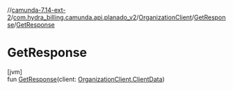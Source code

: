 //[camunda-7.14-ext-2](../../../../index.md)/[com.hydra_billing.camunda.api.planado_v2](../../index.md)/[OrganizationClient](../index.md)/[GetResponse](index.md)/[GetResponse](-get-response.md)

# GetResponse

[jvm]\
fun [GetResponse](-get-response.md)(client: [OrganizationClient.ClientData](../-client-data/index.md))
